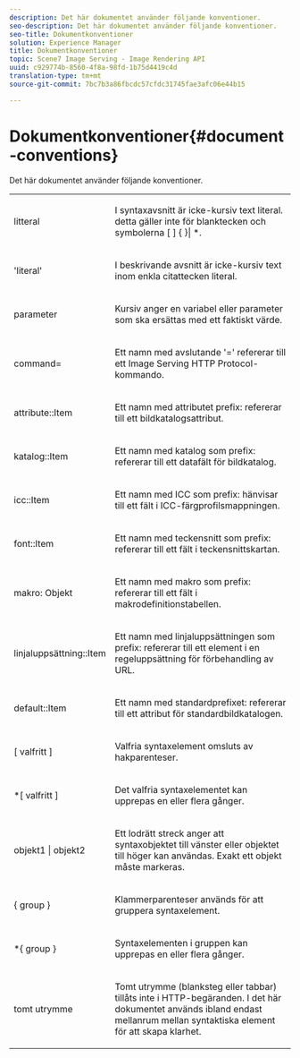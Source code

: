 ```yaml
---
description: Det här dokumentet använder följande konventioner.
seo-description: Det här dokumentet använder följande konventioner.
seo-title: Dokumentkonventioner
solution: Experience Manager
title: Dokumentkonventioner
topic: Scene7 Image Serving - Image Rendering API
uuid: c929774b-8560-4f8a-98fd-1b75d4419c4d
translation-type: tm+mt
source-git-commit: 7bc7b3a86fbcdc57cfdc31745fae3afc06e44b15

---
```



# Dokumentkonventioner{#document-conventions}

Det här dokumentet använder följande konventioner.

<table id="simpletable_8C9DB0DA5F2B4C068794415602B768CB"> 
 <tr class="strow"> 
  <td class="stentry"> <p>litteral </p> </td> 
  <td class="stentry"> <p>I syntaxavsnitt är icke-kursiv text literal. detta gäller inte för blanktecken och symbolerna [ ] { }| *. </p> </td> 
 </tr> 
 <tr class="strow"> 
  <td class="stentry"> <p>'literal' </p> </td> 
  <td class="stentry"> <p>I beskrivande avsnitt är icke-kursiv text inom enkla citattecken literal. </p> </td> 
 </tr> 
 <tr class="strow"> 
  <td class="stentry"> <p> <span class="varname"> parameter </span> </p> </td> 
  <td class="stentry"> <p>Kursiv anger en variabel eller parameter som ska ersättas med ett faktiskt värde. </p> </td> 
 </tr> 
 <tr class="strow"> 
  <td class="stentry"> <p> <span class="codeph"> command= </span> </p> </td> 
  <td class="stentry"> <p>Ett namn med avslutande '=' refererar till ett Image Serving HTTP Protocol-kommando. </p> </td> 
 </tr> 
 <tr class="strow"> 
  <td class="stentry"> <p> <span class="codeph"> attribute::Item </span> </p> </td> 
  <td class="stentry"> <p>Ett namn med <span class="codeph"> attributet prefix: </span> refererar till ett bildkatalogsattribut. </p> </td> 
 </tr> 
 <tr class="strow"> 
  <td class="stentry"> <p> <span class="codeph"> katalog::Item </span> </p> </td> 
  <td class="stentry"> <p>Ett namn med <span class="codeph"> katalog som prefix: </span> refererar till ett datafält för bildkatalog. </p> </td> 
 </tr> 
 <tr class="strow"> 
  <td class="stentry"> <p> <span class="codeph"> icc::Item </span> </p> </td> 
  <td class="stentry"> <p>Ett namn med <span class="codeph"> ICC som prefix: hänvisar </span> till ett fält i ICC-färgprofilsmappningen. </p> </td> 
 </tr> 
 <tr class="strow"> 
  <td class="stentry"> <p> <span class="codeph"> font::Item </span> </p> </td> 
  <td class="stentry"> <p>Ett namn med <span class="codeph"> teckensnitt som prefix: </span> refererar till ett fält i teckensnittskartan. </p> </td> 
 </tr> 
 <tr class="strow"> 
  <td class="stentry"> <p> <span class="codeph"> makro: Objekt </span> </p> </td> 
  <td class="stentry"> <p>Ett namn med <span class="codeph"> makro som prefix: </span> refererar till ett fält i makrodefinitionstabellen. </p> </td> 
 </tr> 
 <tr class="strow"> 
  <td class="stentry"> <p> <span class="codeph"> linjaluppsättning::Item </span> </p> </td> 
  <td class="stentry"> <p>Ett namn med <span class="codeph"> linjaluppsättningen som prefix: </span> refererar till ett element i en regeluppsättning för förbehandling av URL. </p> </td> 
 </tr> 
 <tr class="strow"> 
  <td class="stentry"> <p> <span class="codeph"> default::Item </span> </p> </td> 
  <td class="stentry"> <p>Ett namn med <span class="codeph"> standardprefixet: </span> refererar till ett attribut för standardbildkatalogen. </p> </td> 
 </tr> 
 <tr class="strow"> 
  <td class="stentry"> <p> <span class="codeph"> [ <span class="varname"> valfritt </span>] </span> </p> </td> 
  <td class="stentry"> <p>Valfria syntaxelement omsluts av hakparenteser. </p> </td> 
 </tr> 
 <tr class="strow"> 
  <td class="stentry"> <p> <span class="codeph"> *[ <span class="varname"> valfritt </span>] </span> </p> </td> 
  <td class="stentry"> <p>Det <span class="varname"> valfria </span> syntaxelementet kan upprepas en eller flera gånger. </p> </td> 
 </tr> 
 <tr class="strow"> 
  <td class="stentry"> <p> <span class="codeph"> <span class="varname"> objekt1 </span>| <span class="varname"> objekt2 </span></span> </p> </td> 
  <td class="stentry"> <p>Ett lodrätt streck anger att syntaxobjektet till vänster eller objektet till höger kan användas. Exakt ett objekt måste markeras. </p> </td> 
 </tr> 
 <tr class="strow"> 
  <td class="stentry"> <p> <span class="codeph"> { <span class="varname"> group </span>} </span> </p> </td> 
  <td class="stentry"> <p>Klammerparenteser används för att gruppera syntaxelement. </p> </td> 
 </tr> 
 <tr class="strow"> 
  <td class="stentry"> <p> <span class="codeph"> *{ <span class="varname"> group </span>} </span> </p> </td> 
  <td class="stentry"> <p>Syntaxelementen i gruppen kan upprepas en eller flera gånger. </p> </td> 
 </tr> 
 <tr class="strow"> 
  <td class="stentry"> <p>tomt utrymme </p> </td> 
  <td class="stentry"> <p>Tomt utrymme (blanksteg eller tabbar) tillåts inte i HTTP-begäranden. I det här dokumentet används ibland endast mellanrum mellan syntaktiska element för att skapa klarhet. </p> </td> 
 </tr> 
</table>

